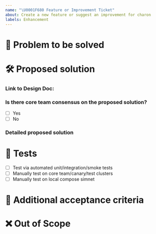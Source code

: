 ```yaml
---
name: "\U0001F680 Feature or Improvement Ticket"
about: Create a new feature or suggest an improvement for charon
labels: Enhancement
---
```


# 🎯 Problem to be solved

<!--Describe in detail the problem to be solved by this feature/enhancement and why it is important. -->

# 🛠️ Proposed solution

### Link to Design Doc:
<!--[Insert Link to Design doc]-->

### Is there core team consensus on the proposed solution?
- [ ] Yes
- [ ] No

### Detailed proposed solution
<!--Describe the solution to be implemented-->

# 🧪 Tests

<!--Delete any irrelevant item and add other mandatory tests that should be passing-->

- [ ] Test via automated unit/integration/smoke tests
- [ ] Manually test on core team/canary/test clusters
- [ ] Manually test on local compose simnet

# 👐 Additional acceptance criteria

<!--List any additional acceptance criteria for this issue to be marked as closed.-->

# ❌ Out of Scope

<!--If there is anything to highlight as out of scope for this issue, please outline it here.-->

<!--# ✅ Issue Creation Checklist

Delete this section once you have validated that this ticket is
- [ ] Feasible: it can be completed in one sprint (2 weeks) by a single person, otherwise split the ticket into multiple issues
- [ ] Actionable: any contributor must be able to determine immediately what needs to be done to complete the ticket
- [ ] Clear: all contributors have a shared understanding of what it means
- [ ] Testable: there is an effective way to determine if the functionality works as expected -->
